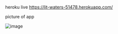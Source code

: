 heroku live
https://lit-waters-51478.herokuapp.com/

picture of app

![image](https://user-images.githubusercontent.com/28692451/122128277-c0036000-ce34-11eb-8b18-7e56f619ec33.png)


